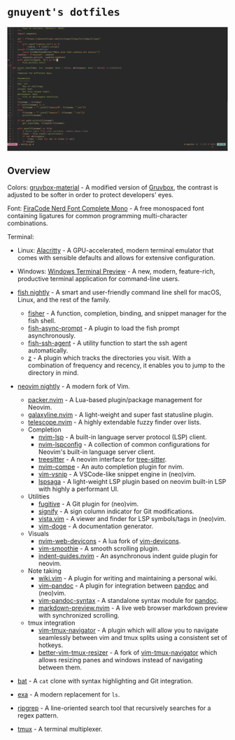 # `gnuyent's dotfiles`

![](images/1.png)

## Overview

Colors: [gruvbox-material](https://github.com/sainnhe/gruvbox-material) - A modified version of [Gruvbox](https://github.com/morhetz/gruvbox), the contrast is adjusted to be softer in order to protect developers' eyes.

Font: [FiraCode Nerd Font Complete Mono](https://github.com/ryanoasis/nerd-fonts/tree/master/patched-fonts/FiraCode/Regular/complete) - A free monospaced font containing ligatures for common programming multi-character combinations.

Terminal:

* Linux: [Alacritty](https://github.com/alacritty/alacritty) - A GPU-accelerated, modern terminal emulator that comes with sensible defaults and allows for extensive configuration.
* Windows: [Windows Terminal Preview](https://www.microsoft.com/en-us/p/windows-terminal-preview/) - A new, modern, feature-rich, productive terminal application for command-line users.

* [fish nightly](https://github.com/fish-shell/fish-shell) - A smart and user-friendly command line shell for macOS, Linux, and the rest of the family.
  * [fisher](https://github.com/jorgebucaran/fisher) - A function, completion, binding, and snippet manager for the fish shell.
  * [fish-async-prompt](https://github.com/acomagu/fish-async-prompt) - A plugin to load the fish prompt asynchronously.
  * [fish-ssh-agent](https://github.com/danhper/fish-ssh-agent) - A utility function to start the ssh agent automatically.
  * [z](https://github.com/jethrokuan/z) - A plugin which tracks the directories you visit. With a combination of frequency and recency, it enables you to jump to the directory in mind.
* [neovim nightly](https://github.com/neovim/neovim) - A modern fork of Vim.
  * [packer.nvim](https://github.com/wbthomason/packer.nvim) - A Lua-based plugin/package management for Neovim.
  * [galaxyline.nvim](https://github.com/glepnir/galaxyline.nvim) - A light-weight and super fast statusline plugin.
  * [telescope.nvim](https://github.com/nvim-telescope/telescope.nvim) - A highly extendable fuzzy finder over lists.
  * Completion
    * [nvim-lsp](https://neovim.io/doc/user/lsp.html) - A built-in language server protocol (LSP) client.
    * [nvim-lspconfig](https://github.com/neovim/nvim-lspconfig) - A collection of common configurations for Neovim's built-in language server client.
    * [treesitter](https://github.com/nvim-treesitter/nvim-treesitter) - A neovim interface for [tree-sitter](https://github.com/tree-sitter/tree-sitter).
    * [nvim-compe](https://github.com/hrsh7th/nvim-compe) - An auto completion plugin for nvim.
    * [vim-vsnip](https://github.com/hrsh7th/vim-vsnip) - A VSCode-like snippet engine in (neo)vim.
    * [lspsaga](https://github.com/glepnir/lspsaga.nvim) - A light-weight LSP plugin based on neovim built-in LSP with highly a performant UI.
  * Utilities
    * [fugitive](https://github.com/tpope/vim-fugitive) - A Git plugin for (neo)vim.
    * [signify](https://github.com/mhinz/vim-signify) - A sign column indicator for Git modifications.
    * [vista.vim](https://github.com/liuchengxu/vista.vim) - A viewer and finder for LSP symbols/tags in (neo)vim.
    * [vim-doge](https://github.com/kkoomen/vim-doge) - A documentation generator.
  * Visuals
    * [nvim-web-devicons](https://github.com/kyazdani42/nvim-web-devicons) - A lua fork of [vim-devicons](https://github.com/ryanoasis/vim-devicons).
    * [vim-smoothie](https://github.com/psliwka/vim-smoothie) - A smooth scrolling plugin.
    * [indent-guides.nvim](https://github.com/glepnir/indent-guides.nvim) - An asynchronous indent guide plugin for neovim.
  * Note taking
    * [wiki.vim](https://github.com/lervag/wiki.vim) - A plugin for writing and maintaining a personal wiki.
    * [vim-pandoc](https://github.com/vim-pandoc/vim-pandoc) - A plugin for integration between [pandoc](https://pandoc.org/) and (neo)vim.
    * [vim-pandoc-syntax](https://github.com/vim-pandoc/vim-pandoc-syntax) - A standalone syntax module for [pandoc](https://pandoc.org/).
    * [markdown-preview.nvim](https://github.com/iamcco/markdown-preview.nvim) - A live web browser markdown preview with synchronized scrolling.
  * tmux integration
    * [vim-tmux-navigator](https://github.com/christoomey/vim-tmux-navigator) - A plugin which will allow you to navigate seamlessly between vim and tmux splits using a consistent set of hotkeys.
    * [better-vim-tmux-resizer](https://github.com/RyanMillerC/better-vim-tmux-resizer) - A fork of [vim-tmux-navigator](https://github.com/christoomey/vim-tmux-navigator) which allows resizing panes and windows instead of navigating between them.
* [bat](https://github.com/sharkdp/bat) - A `cat` clone with syntax highlighting and Git integration.
* [exa](https://github.com/ogham/exa) - A modern replacement for `ls`.
* [ripgrep](https://github.com/BurntSushi/ripgrep) - A line-oriented search tool that recursively searches for a regex pattern.
* [tmux](https://github.com/tmux/tmux) - A terminal multiplexer.
